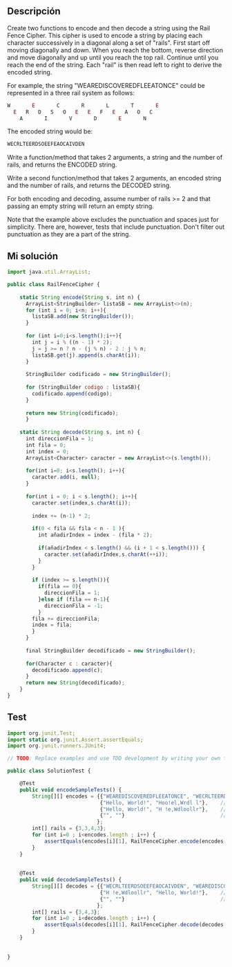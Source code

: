 ## Descripción
Create two functions to encode and then decode a string using the Rail Fence Cipher. This cipher is used to encode a string by placing each character successively in a diagonal along a set of "rails". First start off moving diagonally and down. When you reach the bottom, reverse direction and move diagonally and up until you reach the top rail. Continue until you reach the end of the string. Each "rail" is then read left to right to derive the encoded string.

For example, the string "WEAREDISCOVEREDFLEEATONCE" could be represented in a three rail system as follows:

```js
W       E       C       R       L       T       E
  E   R   D   S   O   E   E   F   E   A   O   C  
    A       I       V       D       E       N    
```
The encoded string would be:

```js
WECRLTEERDSOEEFEAOCAIVDEN  
```
Write a function/method that takes 2 arguments, a string and the number of rails, and returns the ENCODED string.

Write a second function/method that takes 2 arguments, an encoded string and the number of rails, and returns the DECODED string.

For both encoding and decoding, assume number of rails >= 2 and that passing an empty string will return an empty string.

Note that the example above excludes the punctuation and spaces just for simplicity. There are, however, tests that include punctuation. Don't filter out punctuation as they are a part of the string.

## Mi solución

```js
import java.util.ArrayList;

public class RailFenceCipher {
    
    static String encode(String s, int n) {
      ArrayList<StringBuilder> listaSB = new ArrayList<>(n);
      for (int i = 0; i<n; i++){
        listaSB.add(new StringBuilder());
      }
      
      for (int i=0;i<s.length();i++){
        int j = i % ((n - 1) * 2);
        j = j >= n ? n - (j % n) - 2 : j % n;
        listaSB.get(j).append(s.charAt(i));
      }
      
      StringBuilder codificado = new StringBuilder();
      
      for (StringBuilder codigo : listaSB){
        codificado.append(codigo);
      }
      
      return new String(codificado);
      }
    
    static String decode(String s, int n) {
      int direccionFila = 1;
      int fila = 0;
      int index = 0;
      ArrayList<Character> caracter = new ArrayList<>(s.length());
      
      for(int i=0; i<s.length(); i++){
        caracter.add(i, null);
      }
      
      for(int i = 0; i < s.length(); i++){
        caracter.set(index,s.charAt(i));
        
        index += (n-1) * 2;
        
        if(0 < fila && fila < n - 1 ){
          int añadirIndex = index - (fila * 2);
          
          if(añadirIndex < s.length() && (i + 1 < s.length())) {
            caracter.set(añadirIndex,s.charAt(++i));
          }
        }
      
        if (index >= s.length()){
          if(fila == 0){
            direccionFila = 1;
          }else if (fila == n-1){
            direccionFila = -1;
          } 
        fila += direccionFila;
        index = fila;
        }
      }
      
      final StringBuilder decodificado = new StringBuilder();
      
      for(Character c : caracter){
        decodificado.append(c);
      }
      return new String(decodificado);
    }
}
```

## Test


```js
import org.junit.Test;
import static org.junit.Assert.assertEquals;
import org.junit.runners.JUnit4;

// TODO: Replace examples and use TDD development by writing your own tests

public class SolutionTest {

    @Test
    public void encodeSampleTests() {
        String[][] encodes = {{"WEAREDISCOVEREDFLEEATONCE", "WECRLTEERDSOEEFEAOCAIVDEN"},  // 3 rails
                              {"Hello, World!", "Hoo!el,Wrdl l"},    // 3 rails
                              {"Hello, World!", "H !e,Wdloollr"},    // 4 rails
                              {"", ""}                               // 3 rails (even if...)
                             };
        int[] rails = {3,3,4,3};
        for (int i=0 ; i<encodes.length ; i++) {
            assertEquals(encodes[i][1], RailFenceCipher.encode(encodes[i][0], rails[i]));
        }
    }
        
        
    @Test
    public void decodeSampleTests() {
        String[][] decodes = {{"WECRLTEERDSOEEFEAOCAIVDEN", "WEAREDISCOVEREDFLEEATONCE"},    // 3 rails
                              {"H !e,Wdloollr", "Hello, World!"},    // 4 rails
                              {"", ""}                               // 3 rails (even if...)
                             };
        int[] rails = {3,4,3};
        for (int i=0 ; i<decodes.length ; i++) {
            assertEquals(decodes[i][1], RailFenceCipher.decode(decodes[i][0], rails[i]));
        }
    }
    
    
}

```
